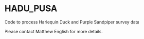 # HADU_PUSA
Code to process Harlequin Duck and Purple Sandpiper survey data

Please contact Matthew English for more details.
